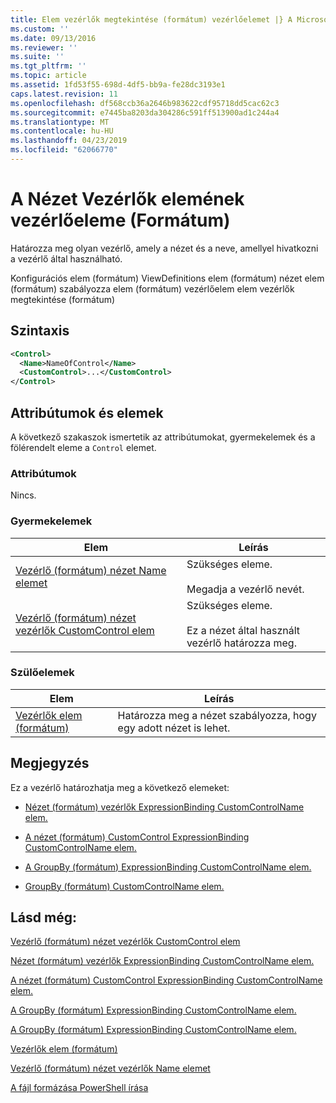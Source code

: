 ```yaml
---
title: Elem vezérlők megtekintése (formátum) vezérlőelemet |} A Microsoft Docs
ms.custom: ''
ms.date: 09/13/2016
ms.reviewer: ''
ms.suite: ''
ms.tgt_pltfrm: ''
ms.topic: article
ms.assetid: 1fd53f55-698d-4df5-bb9a-fe28dc3193e1
caps.latest.revision: 11
ms.openlocfilehash: df568ccb36a2646b983622cdf95718dd5cac62c3
ms.sourcegitcommit: e7445ba8203da304286c591ff513900ad1c244a4
ms.translationtype: MT
ms.contentlocale: hu-HU
ms.lasthandoff: 04/23/2019
ms.locfileid: "62066770"
---
```

# <a name="control-element-for-controls-for-view--format"></a>A Nézet Vezérlők elemének vezérlőeleme (Formátum)

Határozza meg olyan vezérlő, amely a nézet és a neve, amellyel hivatkozni a vezérlő által használható.

Konfigurációs elem (formátum) ViewDefinitions elem (formátum) nézet elem (formátum) szabályozza elem (formátum) vezérlőelem elem vezérlők megtekintése (formátum)

## <a name="syntax"></a>Szintaxis

```xml
<Control>
  <Name>NameOfControl</Name>
  <CustomControl>...</CustomControl>
</Control>
```

## <a name="attributes-and-elements"></a>Attribútumok és elemek

A következő szakaszok ismertetik az attribútumokat, gyermekelemek és a fölérendelt eleme a `Control` elemet.

### <a name="attributes"></a>Attribútumok

Nincs.

### <a name="child-elements"></a>Gyermekelemek

|Elem|Leírás|
|-------------|-----------------|
|[Vezérlő (formátum) nézet Name elemet](./name-element-for-control-for-controls-for-view-format.md)|Szükséges eleme.<br /><br /> Megadja a vezérlő nevét.|
|[Vezérlő (formátum) nézet vezérlők CustomControl elem](./customcontrol-element-for-control-for-controls-for-view-format.md)|Szükséges eleme.<br /><br /> Ez a nézet által használt vezérlő határozza meg.|

### <a name="parent-elements"></a>Szülőelemek

|Elem|Leírás|
|-------------|-----------------|
|[Vezérlők elem (formátum)](./controls-element-for-view-format.md)|Határozza meg a nézet szabályozza, hogy egy adott nézet is lehet.|

## <a name="remarks"></a>Megjegyzés

Ez a vezérlő határozhatja meg a következő elemeket:

- [Nézet (formátum) vezérlők ExpressionBinding CustomControlName elem.](./customcontrolname-element-for-expressionbinding-for-controls-for-view-format.md)

- [A nézet (formátum) CustomControl ExpressionBinding CustomControlName elem.](./customcontrolname-element-for-expressionbinding-for-customcontrol-for-view-format.md)

- [A GroupBy (formátum) ExpressionBinding CustomControlName elem.](./customcontrolname-element-for-expressionbinding-for-groupby-format.md)

- [GroupBy (formátum) CustomControlName elem.](./customcontrolname-element-for-groupby-format.md)

## <a name="see-also"></a>Lásd még:

[Vezérlő (formátum) nézet vezérlők CustomControl elem](./customcontrol-element-for-control-for-controls-for-view-format.md)

[Nézet (formátum) vezérlők ExpressionBinding CustomControlName elem.](./customcontrolname-element-for-expressionbinding-for-controls-for-view-format.md)

[A nézet (formátum) CustomControl ExpressionBinding CustomControlName elem.](./customcontrolname-element-for-expressionbinding-for-customcontrol-for-view-format.md)

[A GroupBy (formátum) ExpressionBinding CustomControlName elem.](./customcontrolname-element-for-expressionbinding-for-groupby-format.md)

[A GroupBy (formátum) ExpressionBinding CustomControlName elem.](./customcontrolname-element-for-expressionbinding-for-groupby-format.md)

[Vezérlők elem (formátum)](./controls-element-for-view-format.md)

[Vezérlő (formátum) nézet vezérlők Name elemet](./name-element-for-control-for-controls-for-view-format.md)

[A fájl formázása PowerShell írása](./writing-a-powershell-formatting-file.md)
